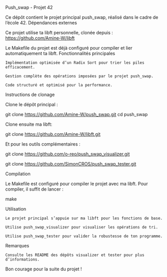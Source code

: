 Push_swap - Projet 42



Ce dépôt contient le projet principal push_swap, réalisé dans le cadre de l’école 42.
Dépendances externes

Ce projet utilise ta libft personnelle, clonée depuis :
https://github.com/Amine-W/libft

Le Makefile du projet est déjà configuré pour compiler et lier automatiquement ta libft.
Fonctionnalités principales

    Implémentation optimisée d’un Radix Sort pour trier les piles efficacement.

    Gestion complète des opérations imposées par le projet push_swap.

    Code structuré et optimisé pour la performance.


Instructions de clonage

Clone le dépôt principal :

git clone https://github.com/Amine-W/push_swap.git
cd push_swap

Clone ensuite ma libft:

git clone https://github.com/Amine-W/libft.git

Et pour les outils complémentaires :

git clone https://github.com/o-reo/push_swap_visualizer.git

git clone https://github.com/SimonCROS/push_swap_tester.git

Compilation

Le Makefile est configuré pour compiler le projet avec ma libft.
Pour compiler, il suffit de lancer :

make

Utilisation

    Le projet principal s’appuie sur ma libft pour les fonctions de base.

    Utilise push_swap_visualizer pour visualiser les opérations de tri.

    Utilise push_swap_tester pour valider la robustesse de ton programme.

Remarques

    Consulte les README des dépôts visualizer et tester pour plus d’informations.

Bon courage pour la suite du projet !
